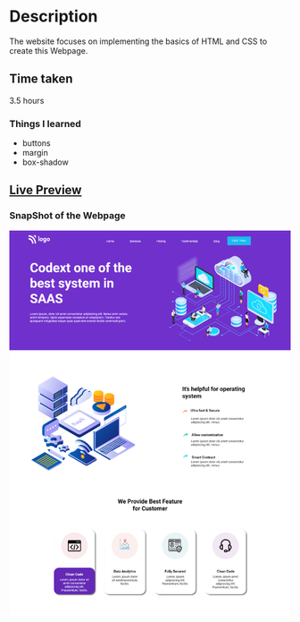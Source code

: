 # Description
The website focuses on implementing the basics of HTML and CSS to create this Webpage.

## Time taken
3.5 hours 

### Things I learned

- buttons
- margin
- box-shadow

## [Live Preview](https://gleaming-conkies-6ef5c8.netlify.app/)

### SnapShot of the Webpage

![StreetStyle](./thumbnail.png)